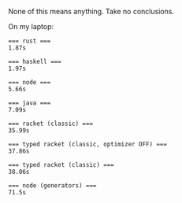 None of this means anything. Take no conclusions.

On my laptop:

```
=== rust ===
1.87s

=== haskell ===
1.97s

=== node ===
5.66s

=== java ===
7.09s

=== racket (classic) ===
35.99s

=== typed racket (classic, optimizer OFF) ===
37.86s

=== typed racket (classic) ===
38.06s

=== node (generators) ===
71.5s
```
